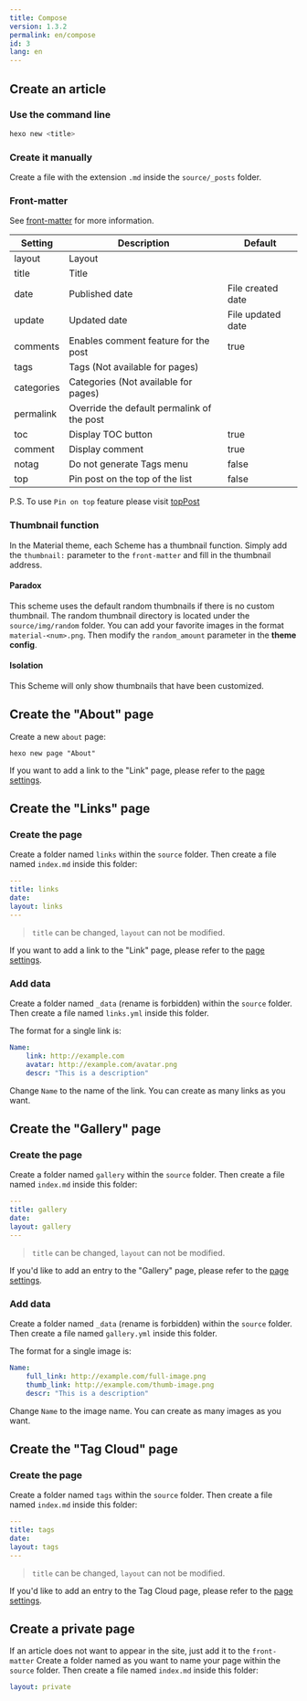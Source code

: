 ```yaml
---
title: Compose
version: 1.3.2
permalink: en/compose
id: 3
lang: en
---
```


## Create an article

### Use the command line

```bash
hexo new <title>
```

### Create it manually

Create a file with the extension `.md` inside the `source/_posts` folder.

### Front-matter

See [front-matter](https://hexo.io/en/docs/front-matter.html) for more information.

| Setting    | Description                                | Default           |
| ---------- | ------------------------------------------ | ----------------- |
| layout     | Layout                                     |                   |
| title      | Title                                      |                   |
| date       | Published date                             | File created date |
| update     | Updated date                               | File updated date |
| comments   | Enables comment feature for the post       | true              |
| tags       | Tags (Not available for pages)             |                   |
| categories | Categories (Not available for pages)       |                   |
| permalink  | Override the default permalink of the post |                   |
| toc        | Display TOC button		                  | true   		      |
| comment    | Display comment	                          | true              |
| notag      | Do not generate Tags menu                  | false             |
| top        | Pin post on the top of the list            | false             |

P.S. To use `Pin on top` feature please visit [topPost](/intro/#topPost)

### Thumbnail function

In the Material theme, each Scheme has a thumbnail function. Simply add the `thumbnail:` parameter to the `front-matter` and fill in the thumbnail address.

#### Paradox

This scheme uses the default random thumbnails if there is no custom thumbnail. The random thumbnail directory is located under the `source/img/random` folder. You can add your favorite images in the format `material-<num>.png`. Then modify the `random_amount` parameter in the **theme config**.

#### Isolation

This Scheme will only show thumbnails that have been customized.

## Create the "About" page

Create a new `about` page:

```shell
hexo new page "About"
```

If you want to add a link to the "Link" page, please refer to the [page settings](/en/intro/#pages).

## Create the "Links" page

### Create the page

Create a folder named `links` within the `source` folder. Then create a file named `index.md` inside this folder:

```yaml
---
title: links
date:
layout: links
---
```

> `title` can be changed, `layout` can not be modified.

If you want to add a link to the "Link" page, please refer to the [page settings](/en/intro/#pages).

### Add data

Create a folder named `_data` (rename is forbidden) within the `source` folder. Then create a file named `links.yml` inside this folder.

The format for a single link is:

```yaml
Name:
    link: http://example.com
    avatar: http://example.com/avatar.png
    descr: "This is a description"
```

Change `Name` to the name of the link. You can create as many links as you want.

## Create the "Gallery" page

### Create the page

Create a folder named `gallery` within the `source` folder. Then create a file named `index.md` inside this folder:

```yaml
---
title: gallery
date:
layout: gallery
---
```

> `title` can be changed, `layout` can not be modified.

If you'd like to add an entry to the "Gallery" page, please refer to the [page settings](/en/intro/#pages).

### Add data

Create a folder named `_data` (rename is forbidden) within the `source` folder. Then create a file named `gallery.yml` inside this folder.

The format for a single image is:

```yaml
Name:
    full_link: http://example.com/full-image.png
    thumb_link: http://example.com/thumb-image.png
    descr: "This is a description"
```

Change `Name` to the image name. You can create as many images as you want.

## Create the "Tag Cloud" page

### Create the page

Create a folder named `tags` within the `source` folder. Then create a file named `index.md` inside this folder:

```yaml
---
title: tags
date:
layout: tags
---
```

> `title` can be changed, `layout` can not be modified.

If you'd like to add an entry to the Tag Cloud page, please refer to the [page settings](/en/intro/#pages).

## Create a private page

If an article does not want to appear in the site, just add it to the `front-matter`
Create a folder named as you want to name your page within the `source` folder. Then create a file named `index.md` inside this folder:

```yaml
layout: private
```
